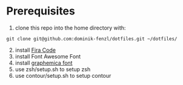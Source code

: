 # Prerequisites

1. clone this repo into the home directory with: 
```
git clone git@github.com:dominik-fenzl/dotfiles.git ~/dotfiles/
```
2. install [Fira Code](https://www.nerdfonts.com/font-downloads)
3. install Font Awesome Font
5. install [graphemica font](https://graphemica.com/%F0%9F%A0%89)
6. use zsh/setup.sh to setup zsh
7. use contour/setup.sh to setup contour